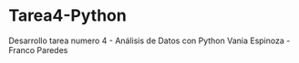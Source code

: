 # Tarea4-Python
Desarrollo tarea numero 4 - Análisis de Datos con Python
Vania Espinoza - Franco Paredes
